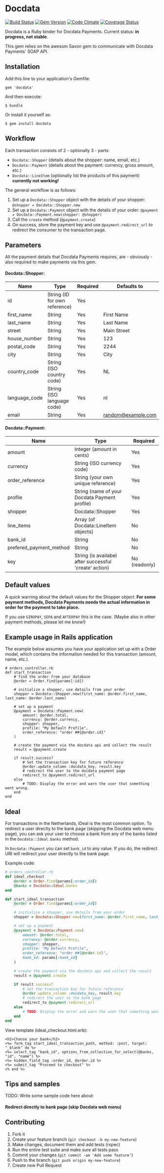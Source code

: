 # Docdata
[![Build Status](https://secure.travis-ci.org/henkm/docdata.png)](http://travis-ci.org/henkm/docdata)
[![Gem Version](https://badge.fury.io/rb/docdata.svg)](http://badge.fury.io/rb/docdata)
[![Code Climate](https://codeclimate.com/github/henkm/docdata/badges/gpa.svg)](https://codeclimate.com/github/henkm/docdata)
[![Coverage Status](https://coveralls.io/repos/henkm/docdata/badge.png?branch=master)](https://coveralls.io/r/henkm/docdata)

Docdata is a Ruby binder for Docdata Payments. Current status: **in progress, not stable**. 

This gem relies on the awesom Savon gem to communicate with Docdata Payments' SOAP API.

## Installation

Add this line to your application's Gemfile:

    gem 'docdata'

And then execute:

    $ bundle

Or install it yourself as:

    $ gem install docdata

## Workflow
Each transaction consists of 2 - optionally 3 - parts:

- `Docdata::Shopper` (details about the shopper: name, email, etc.)
- `Docdata::Payment` (details about the payment: currency, gross amount, etc.) 
- `Docdata::LineItem` (optionally list the products of this payment) **currently not working!**


The general workflow is as follows:

1. Set up a `Docdata::Shopper` object with the details of your shopper: `@shopper = Docdata::Shopper.new` 
2. Set up a `Docdata::Payment` object with the details of your order: `@payment = Docdata::Payment.new(shopper: @shopper)`
3. Call the `create` method (`@payment.create`)
4. On success, store the payment key and use `@payment.redirect_url` to redirect the consumer to the transaction page.

## Parameters
All the payment details that Docdata Payments requires, are - obviously - also required to make payments via this gem.

#### Docdata::Shopper:
| Name | Type | Required | Defaults to |
|-----------|------------|---------|----|
| id | String (ID for own reference) | Yes | |
| first_name | String | Yes | First Name |
|	last_name | String | Yes | Last Name |
| street | String | Yes | Main Street |
| house_number | String | Yes | 123 |
| postal_code | String | Yes | 2244 |
| city | String | Yes | City |
| country_code | String (ISO country code) | Yes | NL |
| language_code | String (ISO language code) | Yes | nl |
| email | String | Yes | random@example.com |

#### Docdata::Payment:
| Name | Type | Required |
|-----------|------------|---------|
| amount | Integer (amount in cents) | Yes |
| currency | String (ISO currency code) | Yes |
| order_reference | String (your own unique reference) | Yes |
| profile | String (name of your Docdata Payment profile)| Yes |
| shopper | Docdata::Shopper | Yes |
| line_items | Array (of Docdata::LineItem objects) | No |
| bank_id | String | No |
| prefered_payment_method | String | No |
| key | String (is availabel after successful 'create' action) | No (readonly)


## Default values
A quick warning about the default values for the Shopper object: **For some payment methods, Docdata Payments needs the actual information in order for the payment to take place.**

If you use `GIROPAY`, `SEPA` and `AFTERPAY` this is the case. (Maybe also in other payment methods, please let me know!)

## Example usage in Rails application
The example below assumes you have your application set up with a Order model, which contains the information needed for this transaction (amount, name, etc.).

	# orders_controller.rb
	def start_transaction
		# find the order from your database
		@order = Order.find(params[:id])
		
		# initialize a shopper, use details from your order
		shopper = Docdata::Shopper.new(first_name: @order.first_name, last_name: @order.last_name)

		# set up a payment
		@payment = Docdata::Payment.new(
			amount: @order.total, 
			currency: @order.currency, 
			shopper: shopper,
			profile: "My Default Profile",
			order_reference: "order ##{@order.id}"
		)
		
		# create the payment via the docdata api and collect the result
		result = @payment.create

		if result.success?
			# Set the transaction key for future reference
			@order.update_column :docdata_key, result.key
			# redirect the user to the docdata payment page
			redirect_to @payment.redirect_url
		else
			# TODO: Display the error and warn the user that something went wrong.
		end
	end


## Ideal

For transactions in the Netherlands, iDeal is the most common option. To redirect a user directly to the bank page (skipping the Docdata web menu page), you can ask your user to choose a bank from any of the banks listed in the `Docdata::Ideal.banks` method.

In `Docdata::Payment` you can set `bank_id` to any value. If you do, the redirect URI will redirect your user directly to the bank page.

Example code:
```ruby
# orders_controller.rb
def ideal_checkout
	@order = Order.find(params[:order_id])
	@banks = Docdata::Ideal.banks
end

def start_ideal_transaction
	@order = Order.find(params[:order_id])

	# initialize a shopper, use details from your order
	shopper = Docdata::Shopper.new(first_name: @order.first_name, last_name: @order.last_name)

	# set up a payment
	@payment = Docdata::Payment.new(
		amount: @order.total, 
		currency: @order.currency, 
		shopper: shopper,
		profile: "My Default Profile",
		order_reference: "order ##{@order.id}",
		bank_id: params[:bank_id]
	)

	# create the payment via the docdata api and collect the result
	result = @payment.create

	if result.success?
		# Set the transaction key for future reference
		@order.update_column :docdata_key, result.key
		# redirect the user to the bank page
		redirect_to @payment.redirect_url
	else
		# TODO: Display the error and warn the user that something went wrong.
	end
end
```

View template (ideal_checkout.html.erb):

```erb
<h2>Choose your bank</h2>
<%= form_tag start_ideal_transaction_path, method: :post, target: "_blank" do %>
<%= select_tag "bank_id", options_from_collection_for_select(@banks, "id", "name") %>
<%= hidden_field_tag :order_id, @order.id %>
<%= submit_tag "Proceed to checkout" %>
<% end %>
```

## Tips and samples

TODO: Write some sample code here about:
#### Redirect directly to bank page (skip Docdata web menu)
#### 

## Contributing

1. Fork it
2. Create your feature branch (`git checkout -b my-new-feature`)
3. Make changes, document them and add tests (rspec)
4. Run the entire test suite and make sure all tests pass
5. Commit your changes (`git commit -am 'Add some feature'`)
6. Push to the branch (`git push origin my-new-feature`)
7. Create new Pull Request
